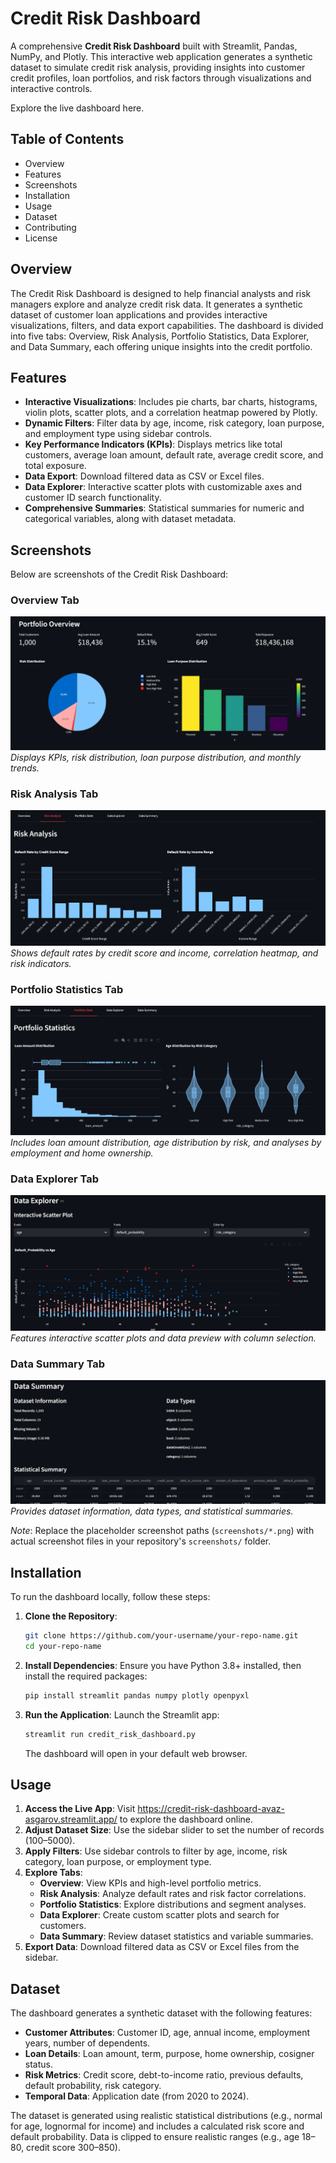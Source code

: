 # Credit Risk Dashboard

A comprehensive **Credit Risk Dashboard** built with Streamlit, Pandas, NumPy, and Plotly. This interactive web application generates a synthetic dataset to simulate credit risk analysis, providing insights into customer credit profiles, loan portfolios, and risk factors through visualizations and interactive controls.

Explore the live dashboard here.

## Table of Contents

- Overview
- Features
- Screenshots
- Installation
- Usage
- Dataset
- Contributing
- License

## Overview

The Credit Risk Dashboard is designed to help financial analysts and risk managers explore and analyze credit risk data. It generates a synthetic dataset of customer loan applications and provides interactive visualizations, filters, and data export capabilities. The dashboard is divided into five tabs: Overview, Risk Analysis, Portfolio Statistics, Data Explorer, and Data Summary, each offering unique insights into the credit portfolio.

## Features

- **Interactive Visualizations**: Includes pie charts, bar charts, histograms, violin plots, scatter plots, and a correlation heatmap powered by Plotly.
- **Dynamic Filters**: Filter data by age, income, risk category, loan purpose, and employment type using sidebar controls.
- **Key Performance Indicators (KPIs)**: Displays metrics like total customers, average loan amount, default rate, average credit score, and total exposure.
- **Data Export**: Download filtered data as CSV or Excel files.
- **Data Explorer**: Interactive scatter plots with customizable axes and customer ID search functionality.
- **Comprehensive Summaries**: Statistical summaries for numeric and categorical variables, along with dataset metadata.

## Screenshots

Below are screenshots of the Credit Risk Dashboard:

### Overview Tab

![Overview Tab](screenshots/overview_tab.png)*Displays KPIs, risk distribution, loan purpose distribution, and monthly trends.*

### Risk Analysis Tab

![Risk Analysis Tab](screenshots/risk_analysis_tab.png)*Shows default rates by credit score and income, correlation heatmap, and risk indicators.*

### Portfolio Statistics Tab

![Portfolio Statistics Tab](screenshots/portfolio_stats_tab.png)*Includes loan amount distribution, age distribution by risk, and analyses by employment and home ownership.*

### Data Explorer Tab

![Data Explorer Tab](screenshots/data_explorer_tab.png)*Features interactive scatter plots and data preview with column selection.*

### Data Summary Tab

![Data Summary Tab](screenshots/data_summary_tab.png)*Provides dataset information, data types, and statistical summaries.*

*Note*: Replace the placeholder screenshot paths (`screenshots/*.png`) with actual screenshot files in your repository's `screenshots/` folder.

## Installation

To run the dashboard locally, follow these steps:

1. **Clone the Repository**:

   ```bash
   git clone https://github.com/your-username/your-repo-name.git
   cd your-repo-name
   ```

2. **Install Dependencies**: Ensure you have Python 3.8+ installed, then install the required packages:

   ```bash
   pip install streamlit pandas numpy plotly openpyxl
   ```

3. **Run the Application**: Launch the Streamlit app:

   ```bash
   streamlit run credit_risk_dashboard.py
   ```

   The dashboard will open in your default web browser.

## Usage

1. **Access the Live App**: Visit https://credit-risk-dashboard-avaz-asgarov.streamlit.app/ to explore the dashboard online.
2. **Adjust Dataset Size**: Use the sidebar slider to set the number of records (100–5000).
3. **Apply Filters**: Use sidebar controls to filter by age, income, risk category, loan purpose, or employment type.
4. **Explore Tabs**:
   - **Overview**: View KPIs and high-level portfolio metrics.
   - **Risk Analysis**: Analyze default rates and risk factor correlations.
   - **Portfolio Statistics**: Explore distributions and segment analyses.
   - **Data Explorer**: Create custom scatter plots and search for customers.
   - **Data Summary**: Review dataset statistics and variable summaries.
5. **Export Data**: Download filtered data as CSV or Excel files from the sidebar.

## Dataset

The dashboard generates a synthetic dataset with the following features:

- **Customer Attributes**: Customer ID, age, annual income, employment years, number of dependents.
- **Loan Details**: Loan amount, term, purpose, home ownership, cosigner status.
- **Risk Metrics**: Credit score, debt-to-income ratio, previous defaults, default probability, risk category.
- **Temporal Data**: Application date (from 2020 to 2024).

The dataset is generated using realistic statistical distributions (e.g., normal for age, lognormal for income) and includes a calculated risk score and default probability. Data is clipped to ensure realistic ranges (e.g., age 18–80, credit score 300–850).
